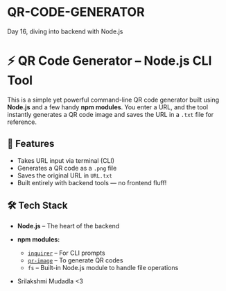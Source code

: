 # QR-CODE-GENERATOR
Day 16, diving into backend with Node.js

# ⚡ QR Code Generator – Node.js CLI Tool
This is a simple yet powerful command-line QR code generator built using **Node.js** and a few handy **npm modules**. You enter a URL, and the tool instantly generates a QR code image and saves the URL in a `.txt` file for reference.

## 🚀 Features
- Takes URL input via terminal (CLI)
- Generates a QR code as a `.png` file
- Saves the original URL in `URL.txt`
- Built entirely with backend tools — no frontend fluff!


## 🛠️ Tech Stack
- **Node.js** – The heart of the backend
- **npm modules:**
  - [`inquirer`](https://www.npmjs.com/package/inquirer) – For CLI prompts
  - [`qr-image`](https://www.npmjs.com/package/qr-image) – To generate QR codes
  - `fs` – Built-in Node.js module to handle file operations

- Srilakshmi Mudadla <3
